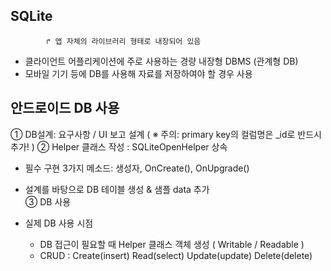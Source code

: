 ## SQLite
  			↱ 앱 자체의 라이브러리 형태로 내장되어 있음 
- 클라이언트 어플리케이션에 주로 사용하는 경량 내장형 DBMS 	(관계형 DB)  
- 모바일 기기 등에 DB를 사용해 자료를 저장하여야 할 경우 사용  
  
  
## 안드로이드 DB 사용
① DB설계:  요구사항 / UI 보고 설계	( ※ 주의: primary key의 컬럼명은 _id로 반드시 추가! )
② Helper 클래스 작성 : SQLiteOpenHelper 상속   
  - 필수 구현 3가지 메소드: 생성자, OnCreate(), OnUpgrade() 
  -  설계를 바탕으로 DB 테이블 생성 & 샘플 data 추가  
③ DB 사용  
  
- 실제 DB 사용 시점  
  - DB 접근이 필요할 때 Helper 클래스 객체 생성 ( Writable / Readable )
  - CRUD : Create(insert) Read(select) Update(update) Delete(delete)
